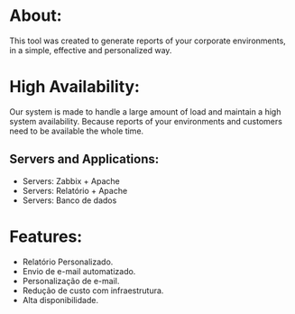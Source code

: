 # About:

This tool was created to generate reports of your corporate environments, in a simple, effective and personalized way.

# High Availability:

Our system is made to handle a large amount of load and maintain a high system availability. Because reports of your environments and customers need to be available the whole time.

## Servers and Applications:

- Servers: Zabbix + Apache
- Servers: Relatório + Apache
- Servers: Banco de dados

# Features:

- Relatório Personalizado.
- Envio de e-mail automatizado.
- Personalização de e-mail.
- Redução de custo com infraestrutura.
- Alta disponibilidade.
